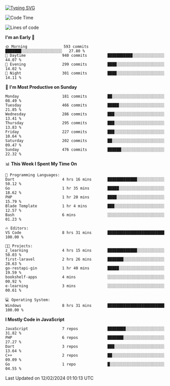 [![Typing SVG](https://readme-typing-svg.demolab.com?font=Fira+Code&pause=1000&color=F7F7F7&random=false&width=435&lines=Hi+%F0%9F%91%8B%2C+I'm+Rafiu+Sidqi;Junior+Backend+Developer)](https://git.io/typing-svg)
<!--START_SECTION:waka-->
![Code Time](http://img.shields.io/badge/Code%20Time-145%20hrs%2030%20mins-blue)

![Lines of code](https://img.shields.io/badge/From%20Hello%20World%20I%27ve%20Written-670.3%20thousand%20lines%20of%20code-blue)

**I'm an Early 🐤** 

```text
🌞 Morning                593 commits         ███████░░░░░░░░░░░░░░░░░░   27.80 % 
🌆 Daytime                940 commits         ███████████░░░░░░░░░░░░░░   44.07 % 
🌃 Evening                299 commits         ████░░░░░░░░░░░░░░░░░░░░░   14.02 % 
🌙 Night                  301 commits         ████░░░░░░░░░░░░░░░░░░░░░   14.11 % 
```
📅 **I'm Most Productive on Sunday** 

```text
Monday                   181 commits         ██░░░░░░░░░░░░░░░░░░░░░░░   08.49 % 
Tuesday                  466 commits         █████░░░░░░░░░░░░░░░░░░░░   21.85 % 
Wednesday                286 commits         ███░░░░░░░░░░░░░░░░░░░░░░   13.41 % 
Thursday                 295 commits         ███░░░░░░░░░░░░░░░░░░░░░░   13.83 % 
Friday                   227 commits         ███░░░░░░░░░░░░░░░░░░░░░░   10.64 % 
Saturday                 202 commits         ██░░░░░░░░░░░░░░░░░░░░░░░   09.47 % 
Sunday                   476 commits         ██████░░░░░░░░░░░░░░░░░░░   22.32 % 
```


📊 **This Week I Spent My Time On** 

```text
💬 Programming Languages: 
Dart                     4 hrs 16 mins       █████████████░░░░░░░░░░░░   50.12 % 
Go                       1 hr 35 mins        █████░░░░░░░░░░░░░░░░░░░░   18.62 % 
PHP                      1 hr 20 mins        ████░░░░░░░░░░░░░░░░░░░░░   15.79 % 
Blade Template           1 hr 4 mins         ███░░░░░░░░░░░░░░░░░░░░░░   12.57 % 
Bash                     6 mins              ░░░░░░░░░░░░░░░░░░░░░░░░░   01.23 % 

🔥 Editors: 
VS Code                  8 hrs 31 mins       █████████████████████████   100.00 % 

🐱‍💻 Projects: 
z_learning               4 hrs 15 mins       █████████████░░░░░░░░░░░░   50.03 % 
first-laravel            2 hrs 26 mins       ███████░░░░░░░░░░░░░░░░░░   28.63 % 
go-restapi-gin           1 hr 40 mins        █████░░░░░░░░░░░░░░░░░░░░   19.59 % 
bookshelf-apps           4 mins              ░░░░░░░░░░░░░░░░░░░░░░░░░   00.92 % 
e-learning               3 mins              ░░░░░░░░░░░░░░░░░░░░░░░░░   00.61 % 

💻 Operating System: 
Windows                  8 hrs 31 mins       █████████████████████████   100.00 % 
```

**I Mostly Code in JavaScript** 

```text
JavaScript               7 repos             ████████░░░░░░░░░░░░░░░░░   31.82 % 
PHP                      6 repos             ███████░░░░░░░░░░░░░░░░░░   27.27 % 
Dart                     3 repos             ███░░░░░░░░░░░░░░░░░░░░░░   13.64 % 
C++                      2 repos             ██░░░░░░░░░░░░░░░░░░░░░░░   09.09 % 
Go                       1 repo              █░░░░░░░░░░░░░░░░░░░░░░░░   04.55 % 
```




 Last Updated on 12/02/2024 01:10:13 UTC
<!--END_SECTION:waka-->
